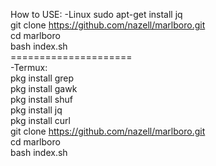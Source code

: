 How to USE: 
-Linux
sudo apt-get install jq<br>
git clone https://github.com/nazell/marlboro.git<br>
cd marlboro<br>
bash index.sh<br>
=====================<br>
-Termux:<br>
pkg install grep<br>
pkg install gawk<br>
pkg install shuf<br>
pkg install jq<br>
pkg install curl<br>
git clone https://github.com/nazell/marlboro.git<br>
cd marlboro<br>
bash index.sh<br>
